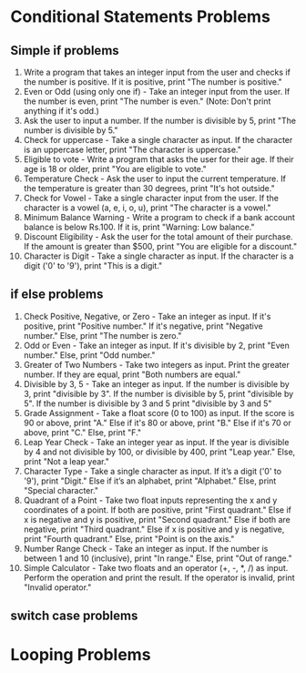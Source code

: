 # Conditional Statements Problems


## Simple if problems

01. Write a program that takes an integer input from the user and checks if the number is positive. If it is positive, print "The number is positive."
02. Even or Odd (using only one if) - Take an integer input from the user. If the number is even, print "The number is even."
(Note: Don't print anything if it's odd.)
03. Ask the user to input a number. If the number is divisible by 5, print "The number is divisible by 5."
04. Check for uppercase - Take a single character as input. If the character is an uppercase letter, print "The character is uppercase."
05. Eligible to vote - Write a program that asks the user for their age. If their age is 18 or older, print "You are eligible to vote."
06. Temperature Check - Ask the user to input the current temperature. If the temperature is greater than 30 degrees, print "It's hot outside."
07. Check for Vowel - Take a single character input from the user. If the character is a vowel (a, e, i, o, u), print "The character is a vowel."
08. Minimum Balance Warning - Write a program to check if a bank account balance is below Rs.100. If it is, print "Warning: Low balance."
09. Discount Eligibility - Ask the user for the total amount of their purchase. If the amount is greater than $500, print "You are eligible for a discount."
10. Character is Digit - Take a single character as input. If the character is a digit ('0' to '9'), print "This is a digit."


## if else problems

01. Check Positive, Negative, or Zero - Take an integer as input. If it's positive, print "Positive number." If it's negative, print "Negative number." Else, print "The number is zero."
02. Odd or Even - Take an integer as input. If it's divisible by 2, print "Even number." Else, print "Odd number."
03. Greater of Two Numbers - Take two integers as input. Print the greater number. If they are equal, print "Both numbers are equal."
04. Divisible by 3, 5 - Take an integer as input. If the number is divisible by 3, print "divisible by 3". If the number is divisible by 5, print "divisible by 5". If the number is divisible by 3 and 5 print "divisible by 3 and 5"
05.  Grade Assignment - Take a float score (0 to 100) as input. If the score is 90 or above, print "A." Else if it's 80 or above, print "B." Else if it's 70 or above, print "C." Else, print "F."
06. Leap Year Check - Take an integer year as input. If the year is divisible by 4 and not divisible by 100, or divisible by 400, print "Leap year." Else, print "Not a leap year."
07. Character Type - Take a single character as input. If it’s a digit ('0' to '9'), print "Digit." Else if it’s an alphabet, print "Alphabet." Else, print "Special character."
08. Quadrant of a Point - Take two float inputs representing the x and y coordinates of a point. If both are positive, print "First quadrant." Else if x is negative and y is positive, print "Second quadrant." Else if both are negative, print "Third quadrant." Else if x is positive and y is negative, print "Fourth quadrant." Else, print "Point is on the axis."
09. Number Range Check - Take an integer as input. If the number is between 1 and 10 (inclusive), print "In range." Else, print "Out of range."
10. Simple Calculator - Take two floats and an operator (+, -, *, /) as input. Perform the operation and print the result. If the operator is invalid, print "Invalid operator."


## switch case problems


<!-- 22. [ ] Fibonacci Series In Java Programs
23. [ ] [Subtract the Product and Sum of Digits of an Integer](https://leetcode.com/problems/subtract-the-product-and-sum-of-digits-of-an-integer/)
24. [ ] Input a number and print all the factors of that number (use loops).
25. [ ] Take integer inputs till the user enters 0 and print the sum of all numbers
26. [ ] Take integer inputs till the user enters 0 and print the largest number from all. -->


# Looping Problems


